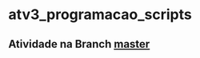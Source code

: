 # atv3_programacao_scripts

<h2> Atividade na Branch <a href="https://github.com/FelipeASousa/atv3_programacao_scripts/tree/master">master</a></h2>
